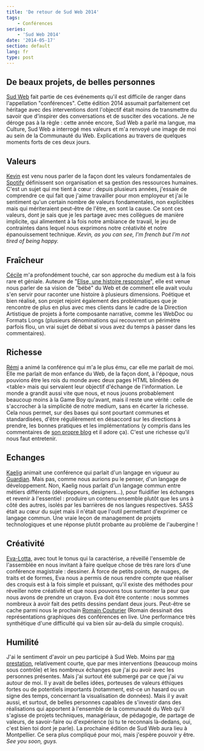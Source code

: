 ```yaml
---
title: 'De retour de Sud Web 2014'
tags:
    - Conférences
series:
    - 'Sud Web 2014'
date: '2014-05-17'
section: default
lang: fr
type: post
---
```


## De beaux projets, de belles personnes

[Sud Web](http://sudweb.fr/2014/ "Site de Sud Web, édition 2014") fait partie de ces événements qu'il est difficile de ranger dans l'appellation "conférences". Cette édition 2014 assumait parfaitement cet héritage avec des interventions dont l'objectif était moins de transmettre du savoir que d'inspirer des conversations et de susciter des vocations. Je ne déroge pas à la règle&nbsp;: cette année encore, Sud Web a parlé ma langue, ma Culture, Sud Web a interrogé mes valeurs et m'a renvoyé une image de moi au sein de la Communauté du Web. Explications au travers de quelques moments forts de ces deux jours.

<!-- more -->

## Valeurs

[Kevin](http://sudweb.fr/2014/orateurs.html#kevin-goldsmith "Kevin Goldsmith, amoureux de la France et de la Toscane") est venu nous parler de la façon dont les valeurs fondamentales de [Spotify](https://www.spotify.com/fr/ "Spotify") définissent son organisation et sa gestion des ressources humaines. C'est un sujet qui me tient à cœur&nbsp;: depuis plusieurs années, j'essaie de comprendre ce qui fait que j'aime travailler pour mon employeur et j'ai le sentiment qu'un certain nombre de valeurs fondamentales, non explicitées mais qui mériteraient peut-être de l'être, en sont la cause. Ce sont ces valeurs, dont je sais que je les partage avec mes collègues de manière implicite, qui alimentent à la fois notre ambiance de travail, le jeu de contraintes dans lequel nous exprimons notre créativité et notre épanouissement technique. _Kevin, as you can see, I'm french but I'm not tired of being happy._

## Fraîcheur

[Cécile](http://sudweb.fr/2014/orateurs.html#cecile-habran "Cécile Habran, le bébé le plus chou du Web") m'a profondément touché, car son approche du medium est à la fois rare et géniale. Auteure de "[Elise, une histoire responsive](http://cecile-habran.be/tfe/ "Elise, une histoire responsive")", elle est venue nous parler de sa vision de "bébé" du Web et de comment elle avait voulu s'en servir pour raconter une histoire à plusieurs dimensions. Poétique et bien réalisé, son projet rejoint également des problématiques que je rencontre de plus en plus avec mes clients dans le cadre de la Direction Artistique de projets à forte composante narrative, comme les WebDoc ou Formats Longs (plusieurs dénominations qui recouvrent un périmètre parfois flou, un vrai sujet de débat si vous avez du temps à passer dans les commentaires).

## Richesse

[Rémi](http://sudweb.fr/2014/orateurs.html#remi-parmentier "Rémi, éleveur de Chaos sous GBA") a animé la conférence qui m'a le plus ému, car elle me parlait de moi. Elle me parlait de mon enfance du Web, de la façon dont, à l'époque, nous pouvions être les rois du monde avec deux pages HTML blindées de &lt;table&gt; mais qui servaient leur objectif d'échange de l'information. Le monde a grandit aussi vite que nous, et nous jouons probablement beaucoup moins à la Game Boy qu'avant, mais il reste une vérité&nbsp;: celle de s'accrocher à la simplicité de notre medium, sans en écarter la richesse. Cela nous permet, sur des bases qui sont pourtant communes et standardisées, d'être régulièrement en désaccord sur les directions à prendre, les bonnes pratiques et les implémentations (y compris dans les commentaires de [son propre blog](http://www.hteumeuleu.fr/ "HTeuMeuLeu.fr") et il adore ça). C'est une richesse qu'il nous faut entretenir.

## Echanges

[Kaelig](http://sudweb.fr/2014/orateurs.html#kaelig-deloumeau-prigent "Kaelig, Peter Parker des moquettes") animait une conférence qui parlait d'un langage en vigueur au [Guardian](http://www.theguardian.com/uk "The Guardian"). Mais pas, comme nous aurions pu le penser, d'un langage de développement. Non, Kaelig nous parlait d'un langage commun entre métiers différents (développeurs, designers…), pour fluidifier les échanges et revenir à l'essentiel&nbsp;: produire un contenu ensemble plutôt que les uns à côté des autres, isolés par les barrières de nos langues respectives. SASS était au cœur du sujet mais il n'était que l'outil permettant d'exprimer ce langage commun. Une vraie leçon de management de projets technologiques et une réponse plutôt probante au problème de l'aubergine&nbsp;!

## Créativité

[Eva-Lotta](http://sudweb.fr/2014/orateurs.html#eva-lotta-lamm "Eva-Lotta, reine du Tombow Dual Brush ABT N75 (oui, c"), avec tout le tonus qui la caractérise, a réveillé l'ensemble de l'assemblée en nous invitant à faire quelque chose de très rare lors d'une conférence magistrale&nbsp;: dessiner. À force de petits points, de nuages, de traits et de formes, Eva nous a permis de nous rendre compte que réaliser des croquis est à la fois simple et puissant, qu'il existe des méthodes pour réveiller notre créativité et que nous pouvons tous surmonter la peur que nous avons de prendre un crayon. Eva doit être contente&nbsp;: nous sommes nombreux à avoir fait des petits dessins pendant deux jours. Peut-être se cache parmi nous le prochain [Romain Couturier](http://www.terredagile.com/ "Romain Couturier, l") (Romain dessinait des représentations graphiques des conférences en live. Une performance très synthétique d'une difficulté qui va bien sûr au-delà du simple croquis).

## Humilité

J'ai le sentiment d'avoir un peu participé à Sud Web. Moins par [ma prestation](/2014/05/sudweb-2014-lidee-au-projet-genese-dune-lightning-talk/ "Beaucoup de bruit pour rien"), relativement courte, que par mes interventions (beaucoup moins sous contrôle) et les nombreux échanges que j'ai pu avoir avec les personnes présentes. Mais j'ai surtout été submergé par ce que j'ai vu autour de moi. Il y avait de belles idées, porteuses de valeurs éthiques fortes ou de potentiels importants (notamment, est-ce un hasard ou un signe des temps, concernant la visualisation de données). Mais il y avait aussi, et surtout, de belles personnes capables de s'investir dans des réalisations qui apportent à l'ensemble de la communauté du Web qu'il s'agisse de projets techniques, managériaux, de pédagogie, de partage de valeurs, de savoir-faire ou d'expérience (si tu te reconnais là-dedans, oui, c'est bien toi dont je parle). La prochaine édition de Sud Web aura lieu à Montpellier. Ce sera plus compliqué pour moi, mais j'espère pouvoir y être. _See you soon, guys._
